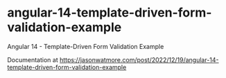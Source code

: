 # angular-14-template-driven-form-validation-example

Angular 14 - Template-Driven Form Validation Example

Documentation at https://jasonwatmore.com/post/2022/12/19/angular-14-template-driven-form-validation-example